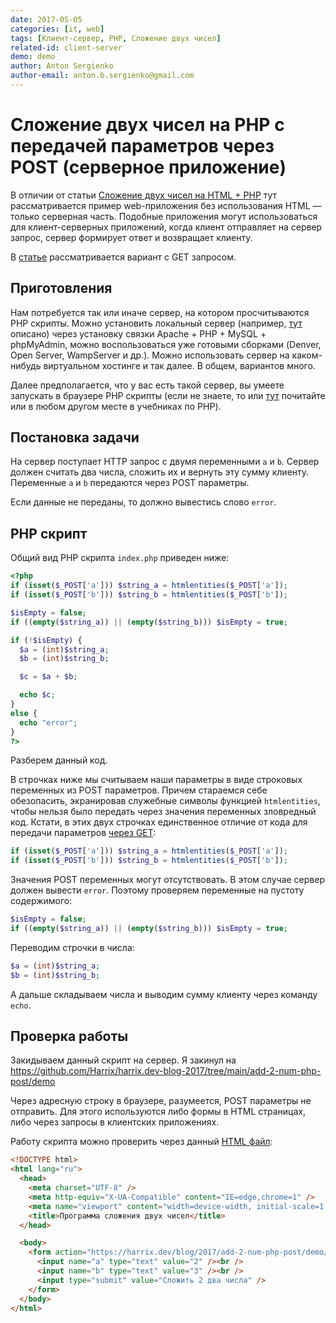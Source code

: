 ```yaml
---
date: 2017-05-05
categories: [it, web]
tags: [Клиент-сервер, PHP, Сложение двух чисел]
related-id: client-server
demo: demo
author: Anton Sergienko
author-email: anton.b.sergienko@gmail.com
---
```


# Сложение двух чисел на PHP с передачей параметров через POST (серверное приложение)

В отличии от статьи [Сложение двух чисел на HTML + PHP](https://github.com/Harrix/harrix.dev-blog-2015/blob/main/add-2-num-php/add-2-num-php.md) тут рассматривается пример web-приложения без использования HTML — только серверная часть. Подобные приложения могут использоваться для клиент-серверных приложений, когда клиент отправляет на сервер запрос, сервер формирует ответ и возвращает клиенту.

В [статье](https://github.com/Harrix/harrix.dev-blog-2017/blob/main/add-2-num-php-get/add-2-num-php-get.md) рассматривается вариант с GET запросом.

## Приготовления

Нам потребуется так или иначе сервер, на котором просчитываются PHP скрипты. Можно установить локальный сервер (например, [тут](https://github.com/Harrix/harrix.dev-blog-2018/blob/main/apache-php-mysql/apache-php-mysql.md) описано) через установку связки Apache + PHP + MySQL + phpMyAdmin, можно воспользоваться уже готовыми сборками (Denver, Open Server, WampServer и др.). Можно использовать сервер на каком-нибудь виртуальном хостинге и так далее. В общем, вариантов много.

Далее предполагается, что у вас есть такой сервер, вы умеете запускать в браузере PHP скрипты (если не знаете, то или [тут](https://github.com/Harrix/harrix.dev-blog-2018/blob/main/apache-php-mysql/apache-php-mysql.md) почитайте или в любом другом месте в учебниках по PHP).

## Постановка задачи

На сервер поступает HTTP запрос с двумя переменными `a` и `b`. Сервер должен считать два числа, сложить их и вернуть эту сумму клиенту. Переменные `a` и `b` передаются через POST параметры.

Если данные не переданы, то должно вывестись слово `error`.

## PHP скрипт

Общий вид PHP скрипта `index.php` приведен ниже:

```php
<?php
if (isset($_POST['a'])) $string_a = htmlentities($_POST['a']);
if (isset($_POST['b'])) $string_b = htmlentities($_POST['b']);

$isEmpty = false;
if ((empty($string_a)) || (empty($string_b))) $isEmpty = true;

if (!$isEmpty) {
  $a = (int)$string_a;
  $b = (int)$string_b;

  $c = $a + $b;

  echo $c;
}
else {
  echo "error";
}
?>
```

Разберем данный код.

В строчках ниже мы считываем наши параметры в виде строковых переменных из POST параметров. Причем стараемся себе обезопасить, экранировав служебные символы функцией `htmlentities`, чтобы нельзя было передать через значения переменных зловредный код. Кстати, в этих двух строчках единственное отличие от кода для передачи параметров [через GET](https://github.com/Harrix/harrix.dev-blog-2017/blob/main/add-2-num-php-get/add-2-num-php-get.md):

```php
if (isset($_POST['a'])) $string_a = htmlentities($_POST['a']);
if (isset($_POST['b'])) $string_b = htmlentities($_POST['b']);
```

Значения POST переменных могут отсутствовать. В этом случае сервер должен вывести `error`. Поэтому проверяем переменные на пустоту содержимого:

```php
$isEmpty = false;
if ((empty($string_a)) || (empty($string_b))) $isEmpty = true;
```

Переводим строчки в числа:

```php
$a = (int)$string_a;
$b = (int)$string_b;
```

А дальше складываем числа и выводим сумму клиенту через команду `echo`.

## Проверка работы

Закидываем данный скрипт на сервер. Я закинул на <https://github.com/Harrix/harrix.dev-blog-2017/tree/main/add-2-num-php-post/demo>

Через адресную строку в браузере, разумеется, POST параметры не отправить. Для этого используются либо формы в HTML страницах, либо через запросы в клиентских приложениях.

Работу скрипта можно проверить через данный [HTML файл](demo/check.html):

```html
<!DOCTYPE html>
<html lang="ru">
  <head>
    <meta charset="UTF-8" />
    <meta http-equiv="X-UA-Compatible" content="IE=edge,chrome=1" />
    <meta name="viewport" content="width=device-width, initial-scale=1.0" />
    <title>Программа сложения двух чисел</title>
  </head>

  <body>
    <form action="https://harrix.dev/blog/2017/add-2-num-php-post/demo/" method="post">
      <input name="a" type="text" value="2" /><br />
      <input name="b" type="text" value="3" /><br />
      <input type="submit" value="Сложить 2 два числа" />
    </form>
  </body>
</html>
```
